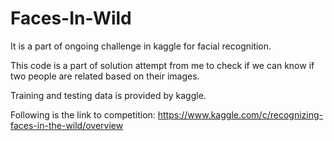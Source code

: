 # Faces-In-Wild

It is a part of ongoing challenge in kaggle for facial recognition.

This code is a part of solution attempt from me to check if we can know if two people are related based on their images.

Training and testing data is provided by kaggle.

Following is the link to competition: https://www.kaggle.com/c/recognizing-faces-in-the-wild/overview
